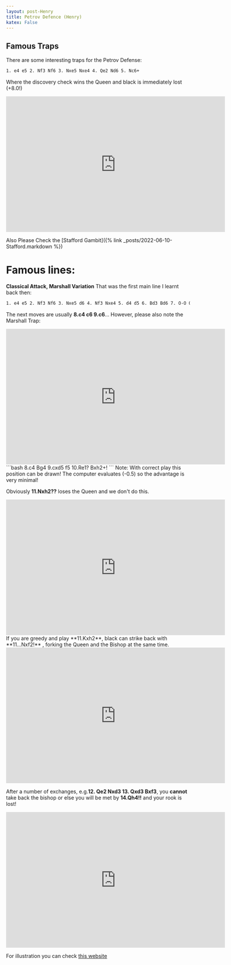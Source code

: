 ```yaml
---
layout: post-Henry
title: Petrov Defence (Henry)
katex: False
---
```


## Famous Traps
There are some interesting traps for the Petrov Defense:
```bash
1. e4 e5 2. Nf3 Nf6 3. Nxe5 Nxe4 4. Qe2 Nd6 5. Nc6+
```
Where the discovery check wins the Queen and black is immediately lost (+8.0!)

<iframe width=600 height=371 src="https://lichess.org/study/embed/0sUJ3ZJ6/45byvdS6" frameborder=0></iframe>

Also Please Check the [Stafford Gambit]({% link _posts/2022-06-10-Stafford.markdown %})
# Famous lines:
**Classical Attack, Marshall Variation**
That was the first main line I learnt back then:
```bash
1. e4 e5 2. Nf3 Nf6 3. Nxe5 d6 4. Nf3 Nxe4 5. d4 d5 6. Bd3 Bd6 7. O-O O-O 
```
The next moves are usually **8.c4 c6  9.c6**...
However, please also note the Marshall Trap:
<iframe width=600 height=371 src="https://lichess.org/study/embed/oCtcQiZH/Y6Qf4cif#15" frameborder=0></iframe>
```bash
8.c4 Bg4 9.cxd5 f5 10.Re1? Bxh2+!
```
Note: With correct play this position can be drawn! The computer evaluates (-0.5) so the advantage is very minimal!

Obviously **11.Nxh2??** loses the Queen and we don't do this.
<iframe width=600 height=371 src="https://lichess.org/study/embed/9JrtwDZp/K9AxfQQh#21" frameborder=0></iframe>
If you are greedy and play **11.Kxh2**, black can strike back with **11...Nxf2!** , forking the Queen and the Bishop at the same time.
<iframe width=600 height=371 src="https://lichess.org/study/embed/suYLzJg6/ra2zo5an#22" frameborder=0></iframe>

After a number of exchanges, e.g.**12. Qe2 Nxd3 13. Qxd3 Bxf3**, you **cannot** take back the bishop or else you will be met by **14.Qh4!!** and your rook is lost!

<iframe width=600 height=371 src="https://lichess.org/study/embed/wbeNpSJz/OPRAnxuQ#28" frameborder=0></iframe>

For illustration you can check [this website](https://www.chess.com/forum/view/general/marshall-trapin-the-petroffs-defense)


